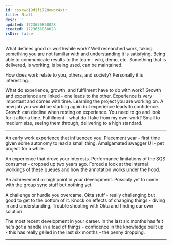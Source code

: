 ```yaml
---
id: cssxwcj9djfi728owcr4xtr
title: Niall
desc: ''
updated: 1723636850028
created: 1723636850028
isDir: false
---
```

What defines good or worthwhile work?
Well researched work, taking something you are not familiar with and understanding it is satisfying. Being able to communicate results to the team - wiki, demo, etc. Something that is delivered, is working, is being used, can be maintained.

How does work relate to you, others, and society?
Personally it is interesting.

What do experience, growth, and fulfilment have to do with work?
Growth and experience are linked - one leads to the other. Experience is very important and comes with time. Learning the project you are working on. A new job you would be starting again but experience leads to confidence. Growth can decline when resting on experience. You need to go and look for it after a time. Fulfillment - what do I take from my own work? Small to medium size, seeing them through, delivering to a high standard.

----------

An early work experience that influenced you.
Placement year - first time given some autonomy to lead a small thing. Amalgamated swagger UI - pet project for a while.

An experience that drove your interests.
Performance limitations of the SQS consumer - cropped up two years ago. Forced a look at the internal workings of these queues and how the annotation works under the hood.

An achievement or high point in your development.
Possibly yet to come with the group sync stuff but nothing yet.

A challenge or hurdle you overcame.
Okta stuff - really challenging but good to get to the bottom of it. Knock on effects of changing things - diving in and understanding. Trouble shooting with Okta and finding our own solution.

The most recent development in your career.
In the last six months has felt he's got a handle in a load of things - confidence in the knowledge built up - this has really gelled in the last six months - the penny dropping.

------